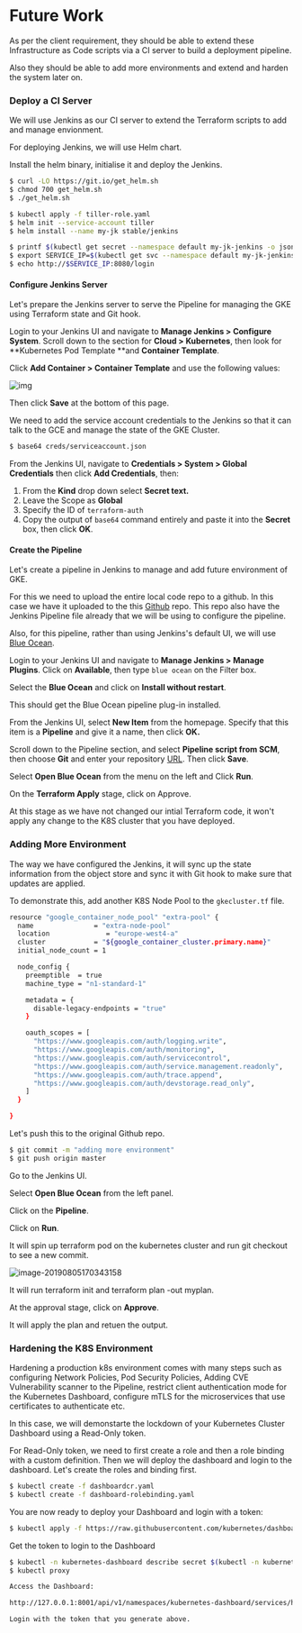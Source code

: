 # Future Work

As per the client requirement, they should be able to extend these Infrastructure as Code scripts via a CI server to build a deployment pipeline.

Also they should be able to add more environments and extend and harden the system later on.



### Deploy a CI Server



We will use Jenkins as our CI server to extend the Terraform scripts to add and manage envionment. 

For deploying Jenkins, we will use Helm chart.



Install the helm binary, initialise it and deploy the Jenkins.

```bash
$ curl -LO https://git.io/get_helm.sh
$ chmod 700 get_helm.sh
$ ./get_helm.sh

$ kubectl apply -f tiller-role.yaml
$ helm init --service-account tiller
$ helm install --name my-jk stable/jenkins

$ printf $(kubectl get secret --namespace default my-jk-jenkins -o jsonpath="{.data.jenkins-admin-password}" | base64 --decode);echo
$ export SERVICE_IP=$(kubectl get svc --namespace default my-jk-jenkins --template "{{ range (index .status.loadBalancer.ingress 0) }}{{ . }}{{ end }}")
$ echo http://$SERVICE_IP:8080/login

```



#### Configure Jenkins Server



Let's prepare the Jenkins server to serve the Pipeline for managing the GKE using Terraform state and Git hook.

Login to your Jenkins UI and navigate to **Manage Jenkins > Configure System**. Scroll down to the section for **Cloud > Kubernetes**, then look for **Kubernetes Pod Template **and **Container Template**.

Click **Add Container > Container Template** and use the following values:



![img](https://github.com/stretchcloud/twork/blob/master/container-template.png)



Then click **Save** at the bottom of this page.



We need to add the service account credentials to the Jenkins so that it can talk to the GCE and manage the state of the GKE Cluster.

```bash
$ base64 creds/serviceaccount.json
```



From the Jenkins UI, navigate to **Credentials > System > Global Credentials** then click **Add Credentials**, then:

1. From the **Kind** drop down select **Secret text.**
2. Leave the Scope as **Global**
3. Specify the ID of `terraform-auth`
4. Copy the output of `base64` command entirely and paste it into the **Secret** box, then click **OK**.



#### Create the Pipeline

Let's create a pipeline in Jenkins to manage and add future environment of GKE. 

For this we need to upload the entire local code repo to a github. In this case we have it uploaded to the this [Github](https://github.com/stretchcloud/twork) repo. This repo also have the Jenkins Pipeline file already that we will be using to configure the pipeline.

Also, for this pipeline, rather than using Jenkins's default UI, we will use [Blue Ocean](https://plugins.jenkins.io/blueocean). 



Login to your Jenkins UI and navigate to **Manage Jenkins > Manage Plugins**. Click on **Available**, then type `blue ocean` on the Filter box.

Select the **Blue Ocean** and click on **Install without restart**.



This should get the Blue Ocean pipeline plug-in installed.



From the Jenkins UI, select **New Item** from the homepage. Specify that this item is a **Pipeline** and give it a name, then click **OK.**

Scroll down to the Pipeline section, and select **Pipeline script from SCM**, then choose **Git** and enter your repository [URL](https://github.com/stretchcloud/twork). Then click **Save**.

Select **Open Blue Ocean** from the menu on the left and Click **Run**.

On the **Terraform Apply** stage, click on Approve. 



At this stage as we have not changed our intial Terraform code, it won't apply any change to the K8S cluster that you have deployed. 



### Adding More Environment

The way we have configured the Jenkins, it will sync up the state information from the object store and sync it with Git hook to make sure that updates are applied.

To demonstrate this, add another K8S Node Pool to the `gkecluster.tf` file.



```bash
resource "google_container_node_pool" "extra-pool" {
  name               = "extra-node-pool"
  location              = "europe-west4-a"
  cluster            = "${google_container_cluster.primary.name}"
  initial_node_count = 1

  node_config {
    preemptible  = true
    machine_type = "n1-standard-1"

    metadata = {
      disable-legacy-endpoints = "true"
    }

    oauth_scopes = [
      "https://www.googleapis.com/auth/logging.write",
      "https://www.googleapis.com/auth/monitoring",
      "https://www.googleapis.com/auth/servicecontrol",
      "https://www.googleapis.com/auth/service.management.readonly",
      "https://www.googleapis.com/auth/trace.append",
      "https://www.googleapis.com/auth/devstorage.read_only",
    ]
  }

}

```



Let's push this to the original Github repo.

```bash
$ git commit -m "adding more environment"
$ git push origin master
```



Go to the Jenkins UI.

Select **Open Blue Ocean** from the left panel.

Click on the **Pipeline**.

Click on **Run**.



It will spin up terraform pod on the kubernetes cluster and run git checkout to see a new commit.

![image-20190805170343158](https://github.com/stretchcloud/twork/blob/master/pipeline.png)



It will run terraform init and terraform plan -out myplan. 

At the approval stage, click on **Approve**.

It will apply the plan and retuen the output.



### Hardening the K8S Environment

Hardening a production k8s environment comes with many steps such as configuring Network Policies, Pod Security Policies, Adding CVE Vulnerability scanner to the Pipeline, restrict client authentication mode for the Kubernetes Dashboard, configure mTLS for the microservices that use certificates to authenticate etc.



In this case, we will demonstarte the lockdown of your Kubernetes Cluster Dashboard using a Read-Only token.

For Read-Only token, we need to first create a role and then a role binding with a custom definition. Then we will deploy the dashboard and login to the dashboard. Let's create the roles and binding first.



```bash
$ kubectl create -f dashboardcr.yaml
$ kubectl create -f dashboard-rolebinding.yaml
```



You are now ready to deploy your Dashboard and login with a token:

```bash
$ kubectl apply -f https://raw.githubusercontent.com/kubernetes/dashboard/v2.0.0-beta1/aio/deploy/recommended.yaml
```



Get the token to login to the Dashboard

```bash
$ kubectl -n kubernetes-dashboard describe secret $(kubectl -n kubernetes-dashboard get secret | grep -i kubernetes-token-kqwjq | awk '{print $1}')
$ kubectl proxy

Access the Dashboard:

http://127.0.0.1:8001/api/v1/namespaces/kubernetes-dashboard/services/https:kubernetes-dashboard:/proxy/

Login with the token that you generate above.
```